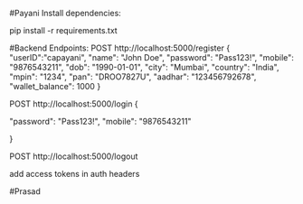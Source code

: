 #Payani
Install dependencies:

pip install -r requirements.txt








#Backend Endpoints:
POST
http://localhost:5000/register
{
    "userID":"capayani",
  "name": "John Doe",
  "password": "Pass123!",
  "mobile": "9876543211",
  "dob": "1990-01-01",
  "city": "Mumbai",
  "country": "India",
  "mpin": "1234",
  "pan": "DROO7827U",
  "aadhar": "123456792678",
  "wallet_balance": 1000
}

POST
http://localhost:5000/login
{
   
  "password": "Pass123!",
  "mobile": "9876543211"
 
}


POST
http://localhost:5000/logout

add access tokens in auth headers






#Prasad
